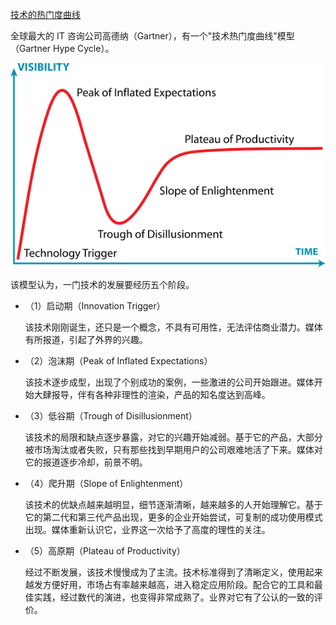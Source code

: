 [技术的热门度曲线](http://www.ruanyifeng.com/blog/2017/03/gartner-hype-cycle.html)

全球最大的 IT 咨询公司高德纳（Gartner），有一个"技术热门度曲线"模型（Gartner Hype Cycle）。

![](../image/Gartner_Hype_Cycle.png)

该模型认为，一门技术的发展要经历五个阶段。

* （1）启动期（Innovation Trigger）

    该技术刚刚诞生，还只是一个概念，不具有可用性，无法评估商业潜力。媒体有所报道，引起了外界的兴趣。

* （2）泡沫期（Peak of Inflated Expectations）

    该技术逐步成型，出现了个别成功的案例，一些激进的公司开始跟进。媒体开始大肆报导，伴有各种非理性的渲染，产品的知名度达到高峰。

* （3）低谷期（Trough of Disillusionment）

    该技术的局限和缺点逐步暴露，对它的兴趣开始减弱。基于它的产品，大部分被市场淘汰或者失败，只有那些找到早期用户的公司艰难地活了下来。媒体对它的报道逐步冷却，前景不明。

* （4）爬升期（Slope of Enlightenment）

    该技术的优缺点越来越明显，细节逐渐清晰，越来越多的人开始理解它。基于它的第二代和第三代产品出现，更多的企业开始尝试，可复制的成功使用模式出现。媒体重新认识它，业界这一次给予了高度的理性的关注。

* （5）高原期（Plateau of Productivity）

    经过不断发展，该技术慢慢成为了主流。技术标准得到了清晰定义，使用起来越发方便好用，市场占有率越来越高，进入稳定应用阶段。配合它的工具和最佳实践，经过数代的演进，也变得非常成熟了。业界对它有了公认的一致的评价。
